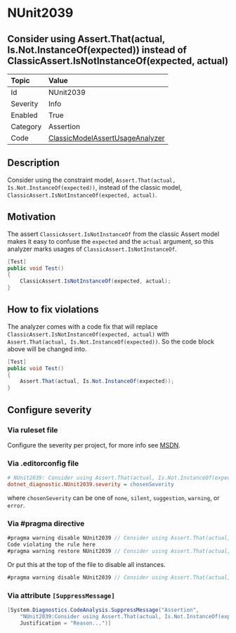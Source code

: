 # NUnit2039

## Consider using Assert.That(actual, Is.Not.InstanceOf(expected)) instead of ClassicAssert.IsNotInstanceOf(expected, actual)

| Topic    | Value
| :--      | :--
| Id       | NUnit2039
| Severity | Info
| Enabled  | True
| Category | Assertion
| Code     | [ClassicModelAssertUsageAnalyzer](https://github.com/nunit/nunit.analyzers/blob/master/src/nunit.analyzers/ClassicModelAssertUsage/ClassicModelAssertUsageAnalyzer.cs)

## Description

Consider using the constraint model, `Assert.That(actual, Is.Not.InstanceOf(expected))`, instead of the classic model,
`ClassicAssert.IsNotInstanceOf(expected, actual)`.

## Motivation

The assert `ClassicAssert.IsNotInstanceOf` from the classic Assert model makes it easy to confuse the `expected` and the
`actual` argument, so this analyzer marks usages of `ClassicAssert.IsNotInstanceOf`.

```csharp
[Test]
public void Test()
{
    ClassicAssert.IsNotInstanceOf(expected, actual);
}
```

## How to fix violations

The analyzer comes with a code fix that will replace `ClassicAssert.IsNotInstanceOf(expected, actual)` with
`Assert.That(actual, Is.Not.InstanceOf(expected))`. So the code block above will be changed into.

```csharp
[Test]
public void Test()
{
    Assert.That(actual, Is.Not.InstanceOf(expected));
}
```

<!-- start generated config severity -->
## Configure severity

### Via ruleset file

Configure the severity per project, for more info see
[MSDN](https://learn.microsoft.com/en-us/visualstudio/code-quality/using-rule-sets-to-group-code-analysis-rules?view=vs-2022).

### Via .editorconfig file

```ini
# NUnit2039: Consider using Assert.That(actual, Is.Not.InstanceOf(expected)) instead of ClassicAssert.IsNotInstanceOf(expected, actual)
dotnet_diagnostic.NUnit2039.severity = chosenSeverity
```

where `chosenSeverity` can be one of `none`, `silent`, `suggestion`, `warning`, or `error`.

### Via #pragma directive

```csharp
#pragma warning disable NUnit2039 // Consider using Assert.That(actual, Is.Not.InstanceOf(expected)) instead of ClassicAssert.IsNotInstanceOf(expected, actual)
Code violating the rule here
#pragma warning restore NUnit2039 // Consider using Assert.That(actual, Is.Not.InstanceOf(expected)) instead of ClassicAssert.IsNotInstanceOf(expected, actual)
```

Or put this at the top of the file to disable all instances.

```csharp
#pragma warning disable NUnit2039 // Consider using Assert.That(actual, Is.Not.InstanceOf(expected)) instead of ClassicAssert.IsNotInstanceOf(expected, actual)
```

### Via attribute `[SuppressMessage]`

```csharp
[System.Diagnostics.CodeAnalysis.SuppressMessage("Assertion",
    "NUnit2039:Consider using Assert.That(actual, Is.Not.InstanceOf(expected)) instead of ClassicAssert.IsNotInstanceOf(expected, actual)",
    Justification = "Reason...")]
```
<!-- end generated config severity -->
